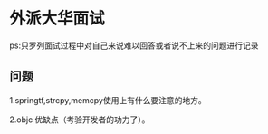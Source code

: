 # 外派大华面试

ps:只罗列面试过程中对自己来说难以回答或者说不上来的问题进行记录

## 问题

1.springtf,strcpy,memcpy使用上有什么要注意的地方。

2.objc 优缺点（考验开发者的功力了）。